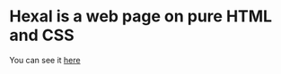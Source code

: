 # Hexal is a web page on pure HTML and CSS

You can see it [here](https://juliastetskaya.github.io/hexal/)
